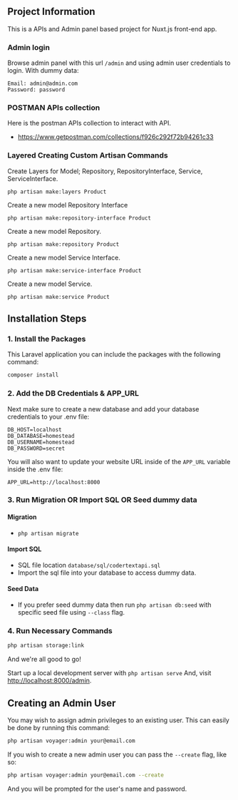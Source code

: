 ## Project Information
This is a APIs and Admin panel based project for Nuxt.js front-end app.

### Admin login
Browse admin panel with this url `/admin` and using admin user credentials to login. With dummy data:
```
Email: admin@admin.com
Password: password
```

### POSTMAN APIs collection
Here is the postman APIs collection to interact with API.
- https://www.getpostman.com/collections/f926c292f72b94261c33

### Layered Creating Custom Artisan Commands
Create Layers for Model; Repository, RepositoryInterface, Service, ServiceInterface.
```
php artisan make:layers Product
```
Create a new model Repository Interface
```
php artisan make:repository-interface Product
```
Create a new model Repository.
```
php artisan make:repository Product
```
Create a new model Service Interface.
```
php artisan make:service-interface Product
```
Create a new model Service.
```
php artisan make:service Product
```


## Installation Steps

### 1. Install the Packages

This Laravel application you can include the packages with the following command:

```bash
composer install
```

### 2. Add the DB Credentials & APP_URL

Next make sure to create a new database and add your database credentials to your .env file:

```
DB_HOST=localhost
DB_DATABASE=homestead
DB_USERNAME=homestead
DB_PASSWORD=secret
```

You will also want to update your website URL inside of the `APP_URL` variable inside the .env file:

```
APP_URL=http://localhost:8000
```

### 3. Run Migration OR Import SQL OR Seed dummy data
#### Migration
- `php artisan migrate`

#### Import SQL
- SQL file location `database/sql/codertextapi.sql` 
- Import the sql file into your database to access dummy data.

#### Seed Data
- If you prefer seed dummy data then run `php artisan db:seed` with specific seed file using `--class` flag.


### 4. Run Necessary Commands

```bash
php artisan storage:link
```

And we're all good to go!

Start up a local development server with `php artisan serve` And, visit [http://localhost:8000/admin](http://localhost:8000/admin).

## Creating an Admin User

You may wish to assign admin privileges to an existing user.
This can easily be done by running this command:

```bash
php artisan voyager:admin your@email.com
```

If you wish to create a new admin user you can pass the `--create` flag, like so:

```bash
php artisan voyager:admin your@email.com --create
```

And you will be prompted for the user's name and password.
